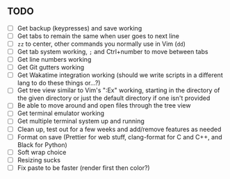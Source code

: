 ## TODO

- [ ] Get backup (keypresses) and save working
- [ ] Get tabs to remain the same when user goes to next line
- [ ] `zz` to center, other commands you normally use in Vim (`dd`)
- [ ] Get tab system working, `;` and Ctrl+number to move between tabs
- [ ] Get line numbers working
- [ ] Get Git gutters working
- [ ] Get Wakatime integration working (should we write scripts in a different lang to do these things or...?)
- [ ] Get tree view similar to Vim's ":Ex" working, starting in the directory of the given directory or just the default directory if one isn't provided
- [ ] Be able to move around and open files through the tree view
- [ ] Get terminal emulator working
- [ ] Get multiple terminal system up and running
- [ ] Clean up, test out for a few weeks and add/remove features as needed
- [ ] Format on save (Prettier for web stuff, clang-format for C and C++, and Black for Python)
- [ ] Soft wrap choice
- [ ] Resizing sucks
- [ ] Fix paste to be faster (render first then color?)
